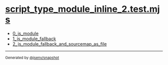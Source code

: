 # [script_type_module_inline_2.test.mjs](../script_type_module_inline_2.test.mjs)


- [0_js_module](0_js_module/0_js_module.md)
- [1_js_module_fallback](1_js_module_fallback/1_js_module_fallback.md)
- [2_js_module_fallback_and_sourcemap_as_file](2_js_module_fallback_and_sourcemap_as_file/2_js_module_fallback_and_sourcemap_as_file.md)

---

<sub>
  Generated by <a href="https://github.com/jsenv/core/tree/main/packages/independent/snapshot">@jsenv/snapshot</a>
</sub>
